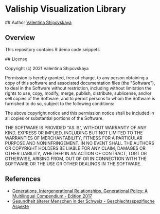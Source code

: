 # Valiship Visualization Library

## Author
[Valentina Shipovskaya](https://www.anobii.com/contributors/Valentina_Shipovskaya/3353982)

## Overview

This repository contains R demo code snippets

## License

Copyright (c) 2021 Valentina Shipovskaya

Permission is hereby granted, free of charge, to any person obtaining a copy
of this software and associated documentation files (the "Software"), to deal
in the Software without restriction, including without limitation the rights
to use, copy, modify, merge, publish, distribute, sublicense, and/or sell
copies of the Software, and to permit persons to whom the Software is
furnished to do so, subject to the following conditions:

The above copyright notice and this permission notice shall be included in all
copies or substantial portions of the Software.

THE SOFTWARE IS PROVIDED "AS IS", WITHOUT WARRANTY OF ANY KIND, EXPRESS OR
IMPLIED, INCLUDING BUT NOT LIMITED TO THE WARRANTIES OF MERCHANTABILITY,
FITNESS FOR A PARTICULAR PURPOSE AND NONINFRINGEMENT. IN NO EVENT SHALL THE
AUTHORS OR COPYRIGHT HOLDERS BE LIABLE FOR ANY CLAIM, DAMAGES OR OTHER
LIABILITY, WHETHER IN AN ACTION OF CONTRACT, TORT OR OTHERWISE, ARISING FROM,
OUT OF OR IN CONNECTION WITH THE SOFTWARE OR THE USE OR OTHER DEALINGS IN THE
SOFTWARE.

## References

- [Generations, Intergenerational Relationships, Generational Policy: A Multilingual Compendium - Edition 2017](https://papers.ssrn.com/sol3/papers.cfm?abstract_id=3125097)
- [Gesundheit älterer Menschen in der Schweiz - Geschlechtsspezifische Aspekte](https://www.anobii.com/books/Gesundheit_%C3%A4lterer_Menschen_in_der_Schweiz/9783639486537/01b9a0783d94fb0caf)
